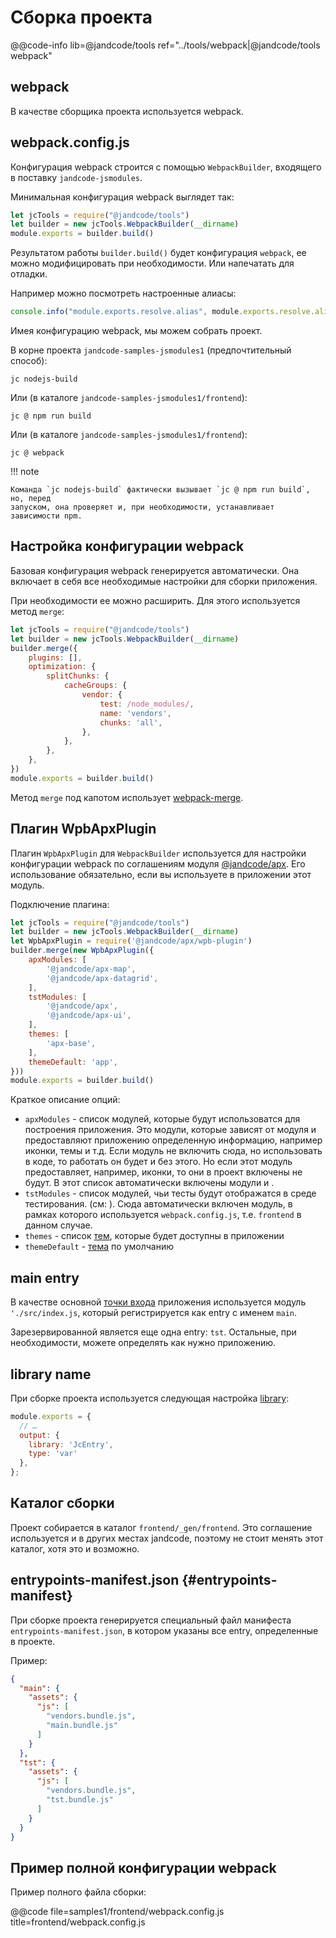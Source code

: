 Сборка проекта
==============

@@code-info lib=@jandcode/tools ref="../tools/webpack|@jandcode/tools webpack"

webpack
-------

В качестве сборщика проекта используется webpack.

webpack.config.js
-----------------

Конфигурация webpack строится с помощью `WebpackBuilder`, входящего в
поставку `jandcode-jsmodules`.

Минимальная конфигурация webpack выглядет так:

```js title=frontend/webpack.config.js
let jcTools = require("@jandcode/tools")
let builder = new jcTools.WebpackBuilder(__dirname)
module.exports = builder.build()
```

Результатом работы `builder.build()` будет конфигурация `webpack`, ее можно модифицировать
при необходимости. Или напечатать для отладки.

Например можно посмотреть настроенные алиасы:

```js
console.info("module.exports.resolve.alias", module.exports.resolve.alias);
```

Имея конфигурацию webpack, мы можем собрать проект.

В корне проекта `jandcode-samples-jsmodules1` (предпочтительный способ):

```
jc nodejs-build
```

Или (в каталоге `jandcode-samples-jsmodules1/frontend`):

```
jc @ npm run build
```

Или (в каталоге `jandcode-samples-jsmodules1/frontend`):

```
jc @ webpack
```

!!! note

    Команда `jc nodejs-build` фактически вызывает `jc @ npm run build`, но, перед
    запуском, она проверяет и, при необходимости, устанавливает зависимости npm.  

Настройка конфигурации webpack
------------------------------

Базовая конфигурация webpack генерируется автоматически. Она включает в себя все
необходимые настройки для сборки приложения.

При необходимости ее можно расширить. Для этого используется метод `merge`:

```js title=frontend/webpack.config.js
let jcTools = require("@jandcode/tools")
let builder = new jcTools.WebpackBuilder(__dirname)
builder.merge({
    plugins: [],
    optimization: {
        splitChunks: {
            cacheGroups: {
                vendor: {
                    test: /node_modules/,
                    name: 'vendors',
                    chunks: 'all',
                },
            },
        },
    },
})
module.exports = builder.build()
```

Метод `merge` под капотом
использует [webpack-merge](https://www.npmjs.com/package/webpack-merge).


Плагин WpbApxPlugin
-------------------

Плагин `WpbApxPlugin` для `WebpackBuilder` используется для настройки конфигурации webpack
по соглашениям модуля [@jandcode/apx](../apx/index.md). Его использование обязательно,
если вы используете в приложении этот модуль.

Подключение плагина:

```js
let jcTools = require("@jandcode/tools")
let builder = new jcTools.WebpackBuilder(__dirname)
let WpbApxPlugin = require('@jandcode/apx/wpb-plugin')
builder.merge(new WpbApxPlugin({
    apxModules: [
        '@jandcode/apx-map',
        '@jandcode/apx-datagrid',
    ],
    tstModules: [
        '@jandcode/apx',
        '@jandcode/apx-ui',
    ],
    themes: [
        'apx-base',
    ],
    themeDefault: 'app',
}))
module.exports = builder.build()
```

Краткое описание опций:

* `apxModules` - список модулей, которые будут использоватся для построения приложения.
  Это модули, которые зависят от модуля [](../apx/index.md) и предоставляют приложению
  определенную информацию, например иконки, темы и т.д. Если модуль не включить сюда, но
  использовать в коде, то работать он будет и без этого. Но если этот модуль
  предоставляет, например, иконки, то они в проект включены не будут. В этот список
  автоматически включены модули [](../apx/index.md) и  [](../apx-ui/index.md).
* `tstModules` - список модулей, чьи тесты будут отображатся в среде тестирования.
  (см: [](./tst.md)). Сюда автоматически включен модуль, в рамках которого используется
  `webpack.config.js`, т.е. `frontend` в данном случае.
* `themes` - список [тем](./theme), которые будет доступны в приложении
* `themeDefault` - [тема](./theme) по умолчанию

main entry
----------

В качестве основной [точки входа](https://webpack.js.org/concepts/#entry)
приложения используется модуль `'./src/index.js`, который регистрируется как entry с
именем `main`.

Зарезервированной является еще одна entry: `tst`. Остальные, при необходимости, можете
определять как нужно приложению.

library name
------------

При сборке проекта используется следующая
настройка [library](https://webpack.js.org/configuration/output/#outputlibrary):

```js
module.exports = {
  // …
  output: {
    library: 'JcEntry',
    type: 'var'
  },
};
```

Каталог сборки
--------------

Проект собирается в каталог `frontend/_gen/frontend`. Это соглашение используется и в
других местах jandcode, поэтому не стоит менять этот каталог, хотя это и возможно.


entrypoints-manifest.json {#entrypoints-manifest}
-------------------------

При сборке проекта генерируется специальный файл манифеста `entrypoints-manifest.json`, в
котором указаны все entry, определенные в проекте.

Пример:

```json title=entrypoints-manifest.json
{
  "main": {
    "assets": {
      "js": [
        "vendors.bundle.js",
        "main.bundle.js"
      ]
    }
  },
  "tst": {
    "assets": {
      "js": [
        "vendors.bundle.js",
        "tst.bundle.js"
      ]
    }
  }
}
```

Пример полной конфигурации webpack
----------------------------------

Пример полного файла сборки:

@@code file=samples1/frontend/webpack.config.js title=frontend/webpack.config.js

